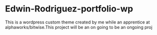 # Edwin-Rodriguez-portfolio-wp
This is a wordpress custom theme created by me while an apprentice at alphaworks/bitwise.This project will be an on going to be an ongoing proj
